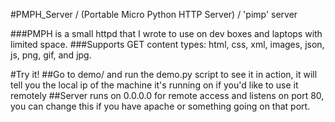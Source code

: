 #PMPH_Server / (Portable Micro Python HTTP Server) / 'pimp' server

###PMPH is a small httpd that I wrote to use on dev boxes and laptops with limited space.
###Supports GET content types: html, css, xml, images, json, js, png, gif, and jpg.

#Try it!
##Go to demo/ and run the demo.py script to see it in action, it will tell you the local ip of the machine it's running on if you'd like to use it remotely
##Server runs on 0.0.0.0 for remote access and listens on port 80, you can change this if you have apache or something going on that port.

